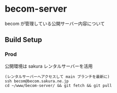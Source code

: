 # becom-server

becom が管理している公開サーバー内容について

## Build Setup

### Prod

公開環境は sakura レンタルサーバーを活用

```console
(レンタルサーバーへアクセスして main ブランチを最新に)
ssh becom@becom.sakura.ne.jp
cd ~/www/becom-server/ && git fetch && git pull
```
